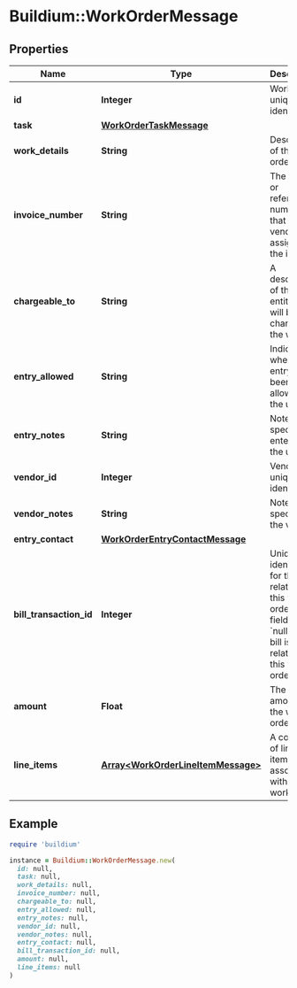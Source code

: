 # Buildium::WorkOrderMessage

## Properties

| Name | Type | Description | Notes |
| ---- | ---- | ----------- | ----- |
| **id** | **Integer** | Work order unique identifier. | [optional] |
| **task** | [**WorkOrderTaskMessage**](WorkOrderTaskMessage.md) |  | [optional] |
| **work_details** | **String** | Description of the work order. | [optional] |
| **invoice_number** | **String** | The invoice or reference number that the vendor assigned to the invoice. | [optional] |
| **chargeable_to** | **String** | A description of the entity that will be charged for the work. | [optional] |
| **entry_allowed** | **String** | Indicates whether entry has been allowed to the unit. | [optional] |
| **entry_notes** | **String** | Notes specific to entering the unit. | [optional] |
| **vendor_id** | **Integer** | Vendor unique identifier. | [optional] |
| **vendor_notes** | **String** | Notes specific to the vendor. | [optional] |
| **entry_contact** | [**WorkOrderEntryContactMessage**](WorkOrderEntryContactMessage.md) |  | [optional] |
| **bill_transaction_id** | **Integer** | Unique identifier for the bill related to this work order. This field will be &#x60;null&#x60; if no bill is related to this work order. | [optional] |
| **amount** | **Float** | The total amount of the work order. | [optional] |
| **line_items** | [**Array&lt;WorkOrderLineItemMessage&gt;**](WorkOrderLineItemMessage.md) | A collection of line items associated with the work order. | [optional] |

## Example

```ruby
require 'buildium'

instance = Buildium::WorkOrderMessage.new(
  id: null,
  task: null,
  work_details: null,
  invoice_number: null,
  chargeable_to: null,
  entry_allowed: null,
  entry_notes: null,
  vendor_id: null,
  vendor_notes: null,
  entry_contact: null,
  bill_transaction_id: null,
  amount: null,
  line_items: null
)
```

